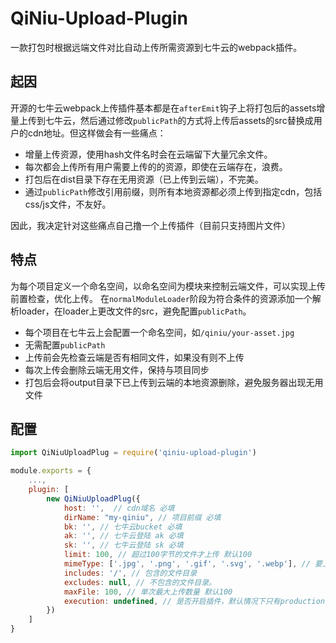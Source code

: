 # QiNiu-Upload-Plugin

一款打包时根据远端文件对比自动上传所需资源到七牛云的webpack插件。

## 起因
开源的七牛云webpack上传插件基本都是在`afterEmit`钩子上将打包后的assets增量上传到七牛云，然后通过修改`publicPath`的方式将上传后assets的src替换成用户的cdn地址。但这样做会有一些痛点：
- 增量上传资源，使用hash文件名时会在云端留下大量冗余文件。
- 每次都会上传所有用户需要上传的的资源，即使在云端存在，浪费。
- 打包后在dist目录下存在无用资源（已上传到云端），不完美。
- 通过`publicPath`修改引用前缀，则所有本地资源都必须上传到指定cdn，包括css/js文件，不友好。

因此，我决定针对这些痛点自己撸一个上传插件（目前只支持图片文件）

## 特点
为每个项目定义一个命名空间，以命名空间为模块来控制云端文件，可以实现上传前置检查，优化上传。
在`normalModuleLoader`阶段为符合条件的资源添加一个解析loader，在loader上更改文件的src，避免配置`publicPath`。   

- 每个项目在七牛云上会配置一个命名空间，如`/qiniu/your-asset.jpg`
- 无需配置`publicPath`
- 上传前会先检查云端是否有相同文件，如果没有则不上传
- 每次上传会删除云端无用文件，保持与项目同步
- 打包后会将output目录下已上传到云端的本地资源删除，避免服务器出现无用文件

## 配置

```js
import QiNiuUploadPlug = require('qiniu-upload-plugin')

module.exports = {
    ...,
    plugin: [
        new QiNiuUploadPlug({
            host: '',  // cdn域名 必填
            dirName: "my-qiniu", // 项目前缀 必填
            bk: '', // 七牛云bucket 必填
            ak: '', // 七牛云登陆 ak 必填
            sk: '', // 七牛云登陆 sk 必填
            limit: 100, // 超过100字节的文件才上传 默认100
            mimeType: ['.jpg', '.png', '.gif', '.svg', '.webp'], // 要上传的文件后缀，默认为图片
            includes: '/', // 包含的文件目录
            excludes: null, // 不包含的文件目录。
            maxFile: 100, // 单次最大上传数量 默认100
            execution: undefined, // 是否开启插件，默认情况下只有production环境执行插件上传任务
        })
    ]
}

```
